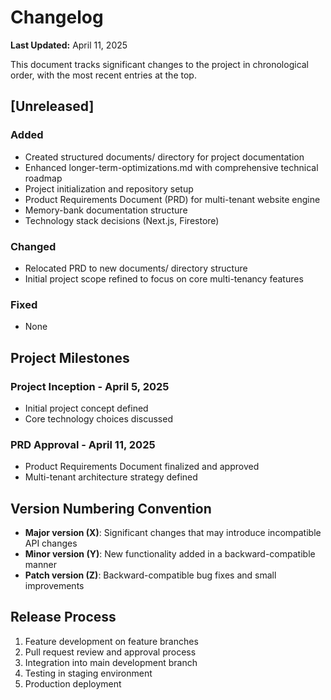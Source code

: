 # Changelog

**Last Updated:** April 11, 2025

This document tracks significant changes to the project in chronological order, with the most recent entries at the top.

## [Unreleased]

### Added
- Created structured documents/ directory for project documentation
- Enhanced longer-term-optimizations.md with comprehensive technical roadmap
- Project initialization and repository setup
- Product Requirements Document (PRD) for multi-tenant website engine
- Memory-bank documentation structure
- Technology stack decisions (Next.js, Firestore)

### Changed
- Relocated PRD to new documents/ directory structure
- Initial project scope refined to focus on core multi-tenancy features

### Fixed
- None

## Project Milestones

### Project Inception - April 5, 2025
- Initial project concept defined
- Core technology choices discussed

### PRD Approval - April 11, 2025
- Product Requirements Document finalized and approved
- Multi-tenant architecture strategy defined

## Version Numbering Convention

- **Major version (X)**: Significant changes that may introduce incompatible API changes
- **Minor version (Y)**: New functionality added in a backward-compatible manner
- **Patch version (Z)**: Backward-compatible bug fixes and small improvements

## Release Process

1. Feature development on feature branches
2. Pull request review and approval process
3. Integration into main development branch
4. Testing in staging environment
5. Production deployment